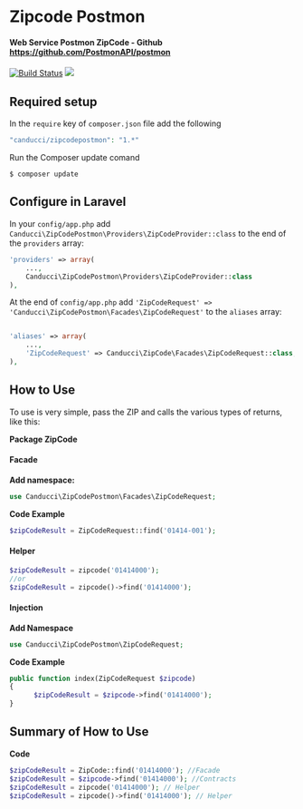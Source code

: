 # Zipcode Postmon

#### Web Service Postmon ZipCode - Github https://github.com/PostmonAPI/postmon

[![Build Status](https://travis-ci.org/fulviocanducci/zipcode-postmon.svg?branch=master)](https://travis-ci.org/fulviocanducci/zipcode-postmon)
[![](https://img.shields.io/packagist/v/canducci/zipcodepostmon.svg)](https://packagist.org/packages/canducci/zipcodepostmon)

## Required setup

In the `require` key of `composer.json` file add the following

```PHP
"canducci/zipcodepostmon": "1.*" 
```

Run the Composer update comand

    $ composer update

## Configure in Laravel

In your `config/app.php` add `Canducci\ZipCodePostmon\Providers\ZipCodeProvider::class` to the end of the `providers` array:

```PHP
'providers' => array(
    ...,
    Canducci\ZipCodePostmon\Providers\ZipCodeProvider::class
),
```

At the end of `config/app.php` add `'ZipCodeRequest' => 'Canducci\ZipCodePostmon\Facades\ZipCodeRequest'` to the `aliases` array:

```PHP

'aliases' => array(
    ...,
    'ZipCodeRequest' => Canducci\ZipCode\Facades\ZipCodeRequest::class,
),

```

## How to Use

To use is very simple, pass the ZIP and calls the various types of returns, like this:

__Package ZipCode__

#### Facade

__Add namespace:__

```PHP
use Canducci\ZipCodePostmon\Facades\ZipCodeRequest;
```
__Code Example__

```PHP
$zipCodeResult = ZipCodeRequest::find('01414-001');
```

#### Helper

```PHP
$zipCodeResult = zipcode('01414000'); 
//or 
$zipCodeResult = zipcode()->find('01414000');
```

#### Injection

__Add Namespace__

```PHP
use Canducci\ZipCodePostmon\ZipCodeRequest;

```
__Code Example__

```PHP
public function index(ZipCodeRequest $zipcode)
{
      $zipCodeResult = $zipcode->find('01414000');
}      
```

## Summary of How to Use

__Code__

```PHP
$zipCodeResult = ZipCode::find('01414000'); //Facade
$zipCodeResult = $zipcode->find('01414000'); //Contracts
$zipCodeResult = zipcode('01414000'); // Helper
$zipCodeResult = zipcode()->find('01414000'); // Helper
```